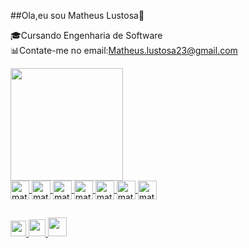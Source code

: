 ##Ola,eu sou Matheus Lustosa🤠

🎓Cursando Engenharia de Software</br>
📊Contate-me no email:Matheus.lustosa23@gmail.com

<div>
  <a href="https://github.com/matheusLustosa23"/>
    <img height="180em" src="https://github-readme-stats.vercel.app/api?username=matheuslustosa&theme=dark&showicons=true"/>
</div>
<div style="display:inline_black"</br>
<img align="center" alt="math.C" height="30" widht="40" src="https://cdn.jsdelivr.net/gh/devicons/devicon/icons/c/c-original.svg">
<img align="center" alt="math.C" height="30" widht="40" src="https://cdn.jsdelivr.net/gh/devicons/devicon/icons/java/java-original-wordmark.svg">
<img align="center" alt="math.C" height="30" widht="40" src="https://cdn.jsdelivr.net/gh/devicons/devicon/icons/javascript/javascript-original.svg">
<img align="center" alt="math.C" height="30" widht="40" src="https://cdn.jsdelivr.net/gh/devicons/devicon/icons/html5/html5-original-wordmark.svg">
<img align="center" alt="math.C" height="30" widht="40" src="https://cdn.jsdelivr.net/gh/devicons/devicon/icons/css3/css3-original-wordmark.svg">
<img align="center" alt="math.C" height="30" widht="40" src="https://cdn.jsdelivr.net/gh/devicons/devicon/icons/php/php-original.svg">
<img align="center" alt="math.C" height="30" widht="40" src="https://cdn.jsdelivr.net/gh/devicons/devicon/icons/mysql/mysql-original.svg">
          
</div>
</div>
</div>

##

<div>
  <a href="mailto:matheus.lustosa23@gmail.com" target="_blank"><img  height="25" widht="35" src="https://upload.wikimedia.org/wikipedia/commons/7/7e/Gmail_icon_%282020%29.svg" target="_blank"> </a>
    <a href="https://www.linkedin.com/in/matheus-lustosa-8472391a3/" target="_blank"><img  height="27" widht="37" src="https://cdn3.iconfinder.com/data/icons/inficons/512/linkedin.png" target="_blank"> </a>
     <a href="https://api.whatsapp.com/send?phone=5562996586211&text=Ol%C3%A1,Matheus%20Lustosa" target="_blank"><img  height="30" widht="40" src="https://cdn-icons-png.flaticon.com/512/3670/3670051.png" target="_blank"> </a>
      
   
  
</div>
